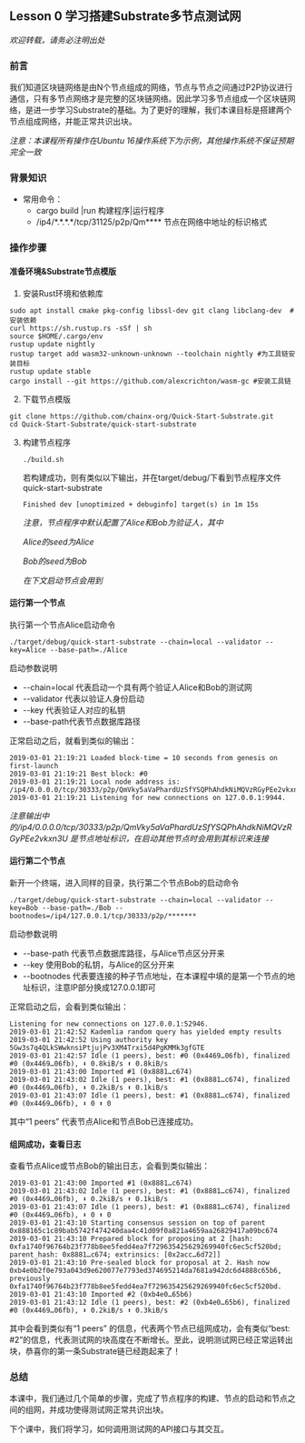 ## Lesson 0 学习搭建Substrate多节点测试网

*欢迎转载，请务必注明出处*

### 前言

我们知道区块链网络是由N个节点组成的网络，节点与节点之间通过P2P协议进行通信，只有多节点网络才是完整的区块链网络。因此学习多节点组成一个区块链网络，是进一步学习Substrate的基础。为了更好的理解，我们本课目标是搭建两个节点组成网络，并能正常共识出块。

*注意：本课程所有操作在Ubuntu 16操作系统下为示例，其他操作系统不保证预期完全一致*

### 背景知识

- 常用命令：
  - cargo build |run 构建程序|运行程序
  - /ip4/\*.\*.\*.\*/tcp/31125/p2p/Qm\****  节点在网络中地址的标识格式

### 操作步骤

#### 准备环境&Substrate节点模版

1. 安装Rust环境和依赖库

```shell
sudo apt install cmake pkg-config libssl-dev git clang libclang-dev  #安装依赖
curl https://sh.rustup.rs -sSf | sh
source $HOME/.cargo/env
rustup update nightly
rustup target add wasm32-unknown-unknown --toolchain nightly #为工具链安装目标
rustup update stable
cargo install --git https://github.com/alexcrichton/wasm-gc #安装工具链
```

2. 下载节点模版

```shell
git clone https://github.com/chainx-org/Quick-Start-Substrate.git
cd Quick-Start-Substrate/quick-start-substrate
```

3. 构建节点程序

   ```
   ./build.sh
   ```

   若构建成功，则有类似以下输出，并在target/debug/下看到节点程序文件quick-start-substrate

   ```
   Finished dev [unoptimized + debuginfo] target(s) in 1m 15s
   ```

   *注意，节点程序中默认配置了Alice和Bob为验证人，其中*

   *Alice的seed为Alice*

   *Bob的seed为Bob*

   *在下文启动节点会用到*

#### 运行第一个节点

执行第一个节点Alice启动命令

```
./target/debug/quick-start-substrate --chain=local --validator --key=Alice --base-path=./Alice
```

启动参数说明

-  --chain=local  代表启动一个具有两个验证人Alice和Bob的测试网
-  --validator 代表以验证人身份启动
-  --key 代表验证人对应的私钥
-  --base-path代表节点数据库路径

正常启动之后，就看到类似的输出：

```
2019-03-01 21:19:21 Loaded block-time = 10 seconds from genesis on first-launch
2019-03-01 21:19:21 Best block: #0
2019-03-01 21:19:21 Local node address is: /ip4/0.0.0.0/tcp/30333/p2p/QmVky5aVaPhardUzSfYSQPhAhdkNiMQVzRGyPEe2vkxn3U
2019-03-01 21:19:21 Listening for new connections on 127.0.0.1:9944.
```

*注意输出中的/ip4/0.0.0.0/tcp/30333/p2p/QmVky5aVaPhardUzSfYSQPhAhdkNiMQVzRGyPEe2vkxn3U 是节点地址标识，在启动其他节点时会用到其标识来连接*

#### 运行第二个节点

新开一个终端，进入同样的目录，执行第二个节点Bob的启动命令

```
./target/debug/quick-start-substrate --chain=local --validator --key=Bob --base-path=./Bob --bootnodes=/ip4/127.0.0.1/tcp/30333/p2p/*******
```

启动参数说明

- --base-path 代表节点数据库路径，与Alice节点区分开来
- --key 使用Bob的私钥，与Alice的区分开来
- --bootnodes 代表要连接的种子节点地址，在本课程中填的是第一个节点的地址标识，注意IP部分换成127.0.0.1即可

正常启动之后，会看到类似输出：

```
Listening for new connections on 127.0.0.1:52946.
2019-03-01 21:42:52 Kademlia random query has yielded empty results
2019-03-01 21:42:52 Using authority key 5Gw3s7q4QLkSWwknsiPtjujPv3XM4Trxi5d4PgKMMk3gfGTE
2019-03-01 21:42:57 Idle (1 peers), best: #0 (0x4469…06fb), finalized #0 (0x4469…06fb), ⬇ 0.8kiB/s ⬆ 0.8kiB/s
2019-03-01 21:43:00 Imported #1 (0x8881…c674)
2019-03-01 21:43:02 Idle (1 peers), best: #1 (0x8881…c674), finalized #0 (0x4469…06fb), ⬇ 0.2kiB/s ⬆ 0.1kiB/s
2019-03-01 21:43:07 Idle (1 peers), best: #1 (0x8881…c674), finalized #0 (0x4469…06fb), ⬇ 0 ⬆ 0
```

其中“1 peers” 代表节点Alice和节点Bob已连接成功。



#### 组网成功，查看日志

查看节点Alice或节点Bob的输出日志，会看到类似输出：

```
2019-03-01 21:43:00 Imported #1 (0x8881…c674)
2019-03-01 21:43:02 Idle (1 peers), best: #1 (0x8881…c674), finalized #0 (0x4469…06fb), ⬇ 0.2kiB/s ⬆ 0.1kiB/s
2019-03-01 21:43:07 Idle (1 peers), best: #1 (0x8881…c674), finalized #0 (0x4469…06fb), ⬇ 0 ⬆ 0
2019-03-01 21:43:10 Starting consensus session on top of parent 0x888165c1c89bab5742f474240daa4c41d09f0a821a4659aa26829417a09bc674
2019-03-01 21:43:10 Prepared block for proposing at 2 [hash: 0xfa1740f96764b23f778b8ee5fedd4ea7f729635425629269940fc6ec5cf520bd; parent_hash: 0x8881…c674; extrinsics: [0x2acc…6d72]]
2019-03-01 21:43:10 Pre-sealed block for proposal at 2. Hash now 0xb4e0b2f0e793a043d9e620077e7793ed374695214da7681a942dc6d4888c65b6, previously 0xfa1740f96764b23f778b8ee5fedd4ea7f729635425629269940fc6ec5cf520bd.
2019-03-01 21:43:10 Imported #2 (0xb4e0…65b6)
2019-03-01 21:43:12 Idle (1 peers), best: #2 (0xb4e0…65b6), finalized #0 (0x4469…06fb), ⬇ 0.2kiB/s ⬆ 0.3kiB/s

```

其中会看到类似有“1 peers” 的信息，代表两个节点已组网成功，会有类似“best: #2”的信息，代表测试网的块高度在不断增长。至此，说明测试网已经正常运转出块，恭喜你的第一条Substrate链已经跑起来了！

### 总结

本课中，我们通过几个简单的步骤，完成了节点程序的构建、节点的启动和节点之间的组网，并成功使得测试网正常共识出块。

下个课中，我们将学习，如何调用测试网的API接口与其交互。



